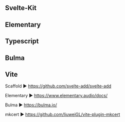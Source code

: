 ## Svelte-Kit
## Elementary
## Typescript
## Bulma
## Vite

Scaffold ▶︎ https://github.com/svelte-add/svelte-add

Elementary ▶︎ https://www.elementary.audio/docs/

Bulma ▶︎ https://bulma.io/

mkcert ▶︎ https://github.com/liuweiGL/vite-plugin-mkcert
